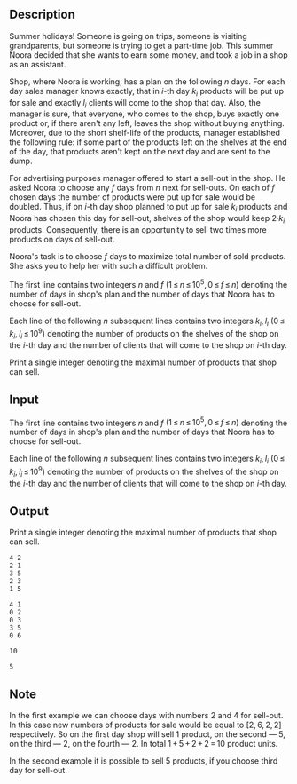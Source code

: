 ## Description

<div><p>Summer holidays! Someone is going on trips, someone is visiting grandparents, but someone is trying to get a part-time job. This summer Noora decided that she wants to earn some money, and took a job in a shop as an assistant.</p><p>Shop, where Noora is working, has a plan on the following <span class="tex-span"><i>n</i></span> days. For each day sales manager knows exactly, that in <span class="tex-span"><i>i</i></span>-th day <span class="tex-span"><i>k</i><sub class="lower-index"><i>i</i></sub></span> products will be put up for sale and exactly <span class="tex-span"><i>l</i><sub class="lower-index"><i>i</i></sub></span> clients will come to the shop that day. Also, the manager is sure, that everyone, who comes to the shop, buys exactly one product or, if there aren't any left, leaves the shop without buying anything. Moreover, due to the short shelf-life of the products, manager established the following rule: if some part of the products left on the shelves at the end of the day, that products aren't kept on the next day and are sent to the dump.</p><p>For advertising purposes manager offered to start a sell-out in the shop. He asked Noora to choose any <span class="tex-span"><i>f</i></span> days from <span class="tex-span"><i>n</i></span> next for sell-outs. On each of <span class="tex-span"><i>f</i></span> chosen days the number of products were put up for sale would be doubled. Thus, if on <span class="tex-span"><i>i</i></span>-th day shop planned to put up for sale <span class="tex-span"><i>k</i><sub class="lower-index"><i>i</i></sub></span> products and Noora has chosen this day for sell-out, shelves of the shop would keep <span class="tex-span">2·<i>k</i><sub class="lower-index"><i>i</i></sub></span> products. Consequently, there is an opportunity to sell two times more products on days of sell-out.</p><p>Noora's task is to choose <span class="tex-span"><i>f</i></span> days to maximize total number of sold products. She asks you to help her with such a difficult problem.</p></div><div class="input-specification"><p>The first line contains two integers <span class="tex-span"><i>n</i></span> and <span class="tex-span"><i>f</i></span> <span class="tex-span">(1 ≤ <i>n</i> ≤ 10<sup class="upper-index">5</sup>, 0 ≤ <i>f</i> ≤ <i>n</i>)</span> denoting the number of days in shop's plan and the number of days that Noora has to choose for sell-out.</p><p>Each line of the following <span class="tex-span"><i>n</i></span> subsequent lines contains two integers <span class="tex-span"><i>k</i><sub class="lower-index"><i>i</i></sub>, <i>l</i><sub class="lower-index"><i>i</i></sub></span> <span class="tex-span">(0 ≤ <i>k</i><sub class="lower-index"><i>i</i></sub>, <i>l</i><sub class="lower-index"><i>i</i></sub> ≤ 10<sup class="upper-index">9</sup>)</span> denoting the number of products on the shelves of the shop on the <span class="tex-span"><i>i</i></span>-th day and the number of clients that will come to the shop on <span class="tex-span"><i>i</i></span>-th day.</p></div><div class="output-specification"><p>Print a single integer denoting the maximal number of products that shop can sell.</p></div>

## Input

<p>The first line contains two integers <span class="tex-span"><i>n</i></span> and <span class="tex-span"><i>f</i></span> <span class="tex-span">(1 ≤ <i>n</i> ≤ 10<sup class="upper-index">5</sup>, 0 ≤ <i>f</i> ≤ <i>n</i>)</span> denoting the number of days in shop's plan and the number of days that Noora has to choose for sell-out.</p><p>Each line of the following <span class="tex-span"><i>n</i></span> subsequent lines contains two integers <span class="tex-span"><i>k</i><sub class="lower-index"><i>i</i></sub>, <i>l</i><sub class="lower-index"><i>i</i></sub></span> <span class="tex-span">(0 ≤ <i>k</i><sub class="lower-index"><i>i</i></sub>, <i>l</i><sub class="lower-index"><i>i</i></sub> ≤ 10<sup class="upper-index">9</sup>)</span> denoting the number of products on the shelves of the shop on the <span class="tex-span"><i>i</i></span>-th day and the number of clients that will come to the shop on <span class="tex-span"><i>i</i></span>-th day.</p>

## Output

<p>Print a single integer denoting the maximal number of products that shop can sell.</p>





```input1
4 2
2 1
3 5
2 3
1 5

```




```input2
4 1
0 2
0 3
3 5
0 6

```




```output1
10
```




```output2
5
```



## Note

<p>In the first example we can choose days with numbers <span class="tex-span">2</span> and <span class="tex-span">4</span> for sell-out. In this case new numbers of products for sale would be equal to <span class="tex-span">[2, 6, 2, 2]</span> respectively. So on the first day shop will sell <span class="tex-span">1</span> product, on the second&nbsp;— <span class="tex-span">5</span>, on the third&nbsp;— <span class="tex-span">2</span>, on the fourth&nbsp;— <span class="tex-span">2</span>. In total <span class="tex-span">1 + 5 + 2 + 2 = 10</span> product units.</p><p>In the second example it is possible to sell <span class="tex-span">5</span> products, if you choose third day for sell-out.</p>
